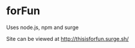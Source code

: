 # forFun

<p>Uses node.js, npm and surge</p>
<p>Site can be viewed at <a href="http://thisisforfun.surge.sh/">http://thisisforfun.surge.sh/</a></p>
